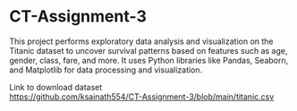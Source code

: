 # CT-Assignment-3
This project performs exploratory data analysis and visualization on the Titanic dataset to uncover survival patterns based on features such as age, gender, class, fare, and more. It uses Python libraries like Pandas, Seaborn, and Matplotlib for data processing and visualization.

Link to download dataset  
https://github.com/ksainath554/CT-Assignment-3/blob/main/titanic.csv
